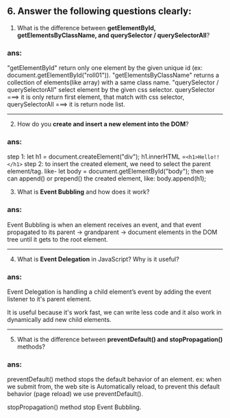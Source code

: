 

## 6. Answer the following questions clearly:

1. What is the difference between **getElementById, getElementsByClassName, and querySelector / querySelectorAll**?

### ans:
"getElementById" return only one element by the given unique id (ex: document.getElementById("roll01")).
"getElementsByClassName" returns a collection of elements(like array) with a same class name.
"querySelector / querySelectorAll" select element by the given css selector.
querySelector ===> it is only return first element, that match with css selector,
querySelectorAll ===> it is return node list.

---
2. How do you **create and insert a new element into the DOM**?

### ans: 
step 1:
            let h1 = document.createElement("div");
            h1.innerHTML =`
            <h1>Hello!!</h1>
            `
    step 2:
             to insert the created element, we need to select the parent element/tag.
            like- let body = document.getElementById("body");
            then we can append() or prepend() the created element, 
            like: body.append(h1); 


3. What is **Event Bubbling** and how does it work?

### ans:
Event Bubbling is when an element receives an event, and that event propagated to its parent → grandparent → document elements in the DOM tree until it gets to the root element.

---
4. What is **Event Delegation** in JavaScript? Why is it useful?

### ans:
Event Delegation is handling a child element’s event by adding the event listener to it's parent element.

It is useful because it's work fast, we can write less code and it also work in dynamically add new child elements.

---
5. What is the difference between **preventDefault() and stopPropagation()** methods?

### ans:
preventDefault() method stops the default behavior of an element.
ex: when we submit from, the web site is Automatically reload, to prevent this default behavior (page reload) we use preventDefault().

stopPropagation() method stop Event Bubbling.


